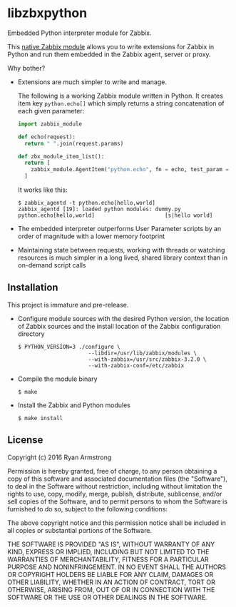 # libzbxpython

Embedded Python interpreter module for Zabbix.

This [native Zabbix module](https://www.zabbix.com/documentation/3.2/manual/config/items/loadablemodules)
allows you to write extensions for Zabbix in Python and run them embedded in the
Zabbix agent, server or proxy.

Why bother?

* Extensions are much simpler to write and manage.
  
  The following is a working Zabbix module written in Python. It creates item
  key `python.echo[]` which simply returns a string concatenation of each given
  parameter:

  ```python
  import zabbix_module

  def echo(request):
    return " ".join(request.params)

  def zbx_module_item_list():
    return [
      zabbix_module.AgentItem("python.echo", fn = echo, test_param = [ 'hello', 'world' ]),
    ]

  ```

  It works like this:

  ```
  $ zabbix_agentd -t python.echo[hello,world]
  zabbix_agentd [19]: loaded python modules: dummy.py
  python.echo[hello,world]                      [s|hello world]
  ```

* The embedded interpreter outperforms User Parameter scripts by an order of
  magnitude with a lower memory footprint

* Maintaining state between requests, working with threads or watching resources
  is much simpler in a long lived, shared library context than in on-demand
  script calls

## Installation

This project is immature and pre-release.

* Configure module sources with the desired Python version, the location of
  Zabbix sources and the install location of the Zabbix configuration directory

  ```
  $ PYTHON_VERSION=3 ./configure \
                        --libdir=/usr/lib/zabbix/modules \
                        --with-zabbix=/usr/src/zabbix-3.2.0 \
                        --with-zabbix-conf=/etc/zabbix
  ```

* Compile the module binary
  
  ```
  $ make
  ```

* Install the Zabbix and Python modules
  
  ```
  $ make install
  ```


## License

Copyright (c) 2016 Ryan Armstrong

Permission is hereby granted, free of charge, to any person obtaining a copy of
this software and associated documentation files (the "Software"), to deal in
the Software without restriction, including without limitation the rights to
use, copy, modify, merge, publish, distribute, sublicense, and/or sell copies of
the Software, and to permit persons to whom the Software is furnished to do so,
subject to the following conditions:

The above copyright notice and this permission notice shall be included in all
copies or substantial portions of the Software.

THE SOFTWARE IS PROVIDED "AS IS", WITHOUT WARRANTY OF ANY KIND, EXPRESS OR
IMPLIED, INCLUDING BUT NOT LIMITED TO THE WARRANTIES OF MERCHANTABILITY, FITNESS
FOR A PARTICULAR PURPOSE AND NONINFRINGEMENT. IN NO EVENT SHALL THE AUTHORS OR
COPYRIGHT HOLDERS BE LIABLE FOR ANY CLAIM, DAMAGES OR OTHER LIABILITY, WHETHER
IN AN ACTION OF CONTRACT, TORT OR OTHERWISE, ARISING FROM, OUT OF OR IN
CONNECTION WITH THE SOFTWARE OR THE USE OR OTHER DEALINGS IN THE SOFTWARE.

